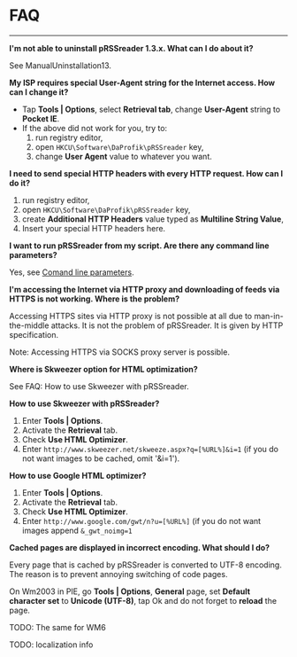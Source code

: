 # FAQ #

---


**I'm not able to uninstall pRSSreader 1.3.x. What can I do about it?**

See ManualUninstallation13.

**My ISP requires special User-Agent string for the Internet access. How can I change it?**

  * Tap **Tools | Options**, select **Retrieval tab**, change **User-Agent** string to **Pocket IE**.
  * If the above did not work for you, try to:
    1. run registry editor,
    1. open `HKCU\Software\DaProfik\pRSSreader` key,
    1. change **User Agent** value to whatever you want.

**I need to send special HTTP headers with every HTTP request. How can I do it?**

  1. run registry editor,
  1. open `HKCU\Software\DaProfik\pRSSreader` key,
  1. create **Additional HTTP Headers** value typed as **Multiline String Value**,
  1. Insert your special HTTP headers here.


**I want to run pRSSreader from my script. Are there any command line parameters?**

Yes, see [Comand line parameters](CommandLineParameters.md).


**I'm accessing the Internet via HTTP proxy and downloading of feeds via HTTPS is not working. Where is the problem?**

Accessing HTTPS sites via HTTP proxy is not possible at all due to man-in-the-middle attacks. It is not the problem of pRSSreader. It is given by HTTP specification.

Note: Accessing HTTPS via SOCKS proxy server is possible.


**Where is Skweezer option for HTML optimization?**

See FAQ: How to use Skweezer with pRSSreader.


**How to use Skweezer with pRSSreader?**

  1. Enter **Tools | Options**.
  1. Activate the **Retrieval** tab.
  1. Check **Use HTML Optimizer**.
  1. Enter `http://www.skweezer.net/skweeze.aspx?q=[%URL%]&i=1` (if you do not want images to be cached, omit '&i=1').


**How to use Google HTML optimizer?**

  1. Enter **Tools | Options**.
  1. Activate the **Retrieval** tab.
  1. Check **Use HTML Optimizer**.
  1. Enter `http://www.google.com/gwt/n?u=[%URL%]` (if you do not want images append `&_gwt_noimg=1`


**Cached pages are displayed in incorrect encoding. What should I do?**

Every page that is cached by pRSSreader is converted to UTF-8 encoding. The reason is to prevent annoying switching of code pages.

On Wm2003 in PIE, go **Tools | Options**, **General** page, set **Default character set**
to **Unicode (UTF-8)**, tap Ok and do not forget to **reload** the page.

TODO: The same for WM6


TODO: localization info